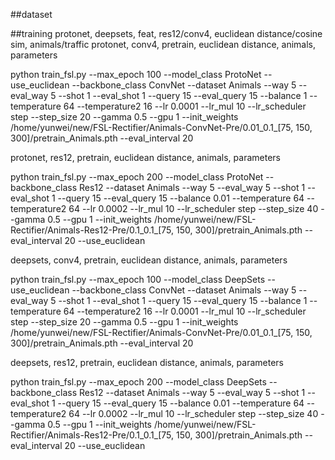 ##dataset

##training
protonet, deepsets, feat, res12/conv4, euclidean distance/cosine sim, animals/traffic
protonet, conv4, pretrain, euclidean distance, animals, parameters

python train_fsl.py  --max_epoch 100 --model_class ProtoNet --use_euclidean --backbone_class ConvNet --dataset Animals --way 5 --eval_way 5 --shot 1 --eval_shot 1 --query 15 --eval_query 15 --balance 1 --temperature 64 --temperature2 16 --lr 0.0001 --lr_mul 10 --lr_scheduler step --step_size 20 --gamma 0.5 --gpu 1 --init_weights /home/yunwei/new/FSL-Rectifier/Animals-ConvNet-Pre/0.01_0.1_[75, 150, 300]/pretrain_Animals.pth --eval_interval 20


protonet, res12, pretrain, euclidean distance, animals, parameters

python train_fsl.py  --max_epoch 200 --model_class ProtoNet  --backbone_class Res12 --dataset Animals --way 5 --eval_way 5 --shot 1 --eval_shot 1 --query 15 --eval_query 15 --balance 0.01 --temperature 64 --temperature2 64 --lr 0.0002 --lr_mul 10 --lr_scheduler step --step_size 40 --gamma 0.5 --gpu 1 --init_weights /home/yunwei/new/FSL-Rectifier/Animals-Res12-Pre/0.1_0.1_[75, 150, 300]/pretrain_Animals.pth --eval_interval 20 --use_euclidean

deepsets, conv4, pretrain, euclidean distance, animals, parameters

python train_fsl.py  --max_epoch 100 --model_class DeepSets --use_euclidean --backbone_class ConvNet --dataset Animals --way 5 --eval_way 5 --shot 1 --eval_shot 1 --query 15 --eval_query 15 --balance 1 --temperature 64 --temperature2 16 --lr 0.0001 --lr_mul 10 --lr_scheduler step --step_size 20 --gamma 0.5 --gpu 1 --init_weights /home/yunwei/new/FSL-Rectifier/Animals-ConvNet-Pre/0.01_0.1_[75, 150, 300]/pretrain_Animals.pth --eval_interval 20

deepsets, res12, pretrain, euclidean distance, animals, parameters

python train_fsl.py  --max_epoch 200 --model_class DeepSets  --backbone_class Res12 --dataset Animals --way 5 --eval_way 5 --shot 1 --eval_shot 1 --query 15 --eval_query 15 --balance 0.01 --temperature 64 --temperature2 64 --lr 0.0002 --lr_mul 10 --lr_scheduler step --step_size 40 --gamma 0.5 --gpu 1 --init_weights /home/yunwei/new/FSL-Rectifier/Animals-Res12-Pre/0.1_0.1_[75, 150, 300]/pretrain_Animals.pth --eval_interval 20 --use_euclidean
